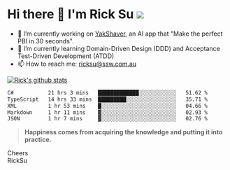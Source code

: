 # Hi there 👋 I'm Rick Su ![](https://komarev.com/ghpvc/?username=ricksu978)
<!--
**ricksu978/ricksu978** is a ✨ _special_ ✨ repository because its `README.md` (this file) appears on your GitHub profile.

Here are some ideas to get you started:
-->
- 🔭 I’m currently working on [YakShaver](https://yakshaver.ai/), an AI app that "Make the perfect PBI in 30 seconds".
- 🌱 I’m currently learning Domain-Driven Design (DDD) and Acceptance Test-Driven Development (ATDD)
- 📫 How to reach me: ricksu@ssw.com.au
<!--
- 👯 I’m looking to collaborate on ...
- 🤔 I’m looking for help with ...
- 💬 Ask me about ...
-->
<!--
- 😄 Pronouns: ...
- ⚡ Fun fact: ...
-->
[![Rick's github stats](https://github-readme-stats.vercel.app/api?username=ricksu978&theme=dark)](https://github.com/ricksu978/ricksu978)

<!--START_SECTION:waka-->

```txt
C#           21 hrs 3 mins   █████████████░░░░░░░░░░░░   51.62 %
TypeScript   14 hrs 33 mins  █████████░░░░░░░░░░░░░░░░   35.71 %
XML          1 hr 53 mins    █░░░░░░░░░░░░░░░░░░░░░░░░   04.66 %
Markdown     1 hr 11 mins    ▓░░░░░░░░░░░░░░░░░░░░░░░░   02.93 %
JSON         1 hr 7 mins     ▓░░░░░░░░░░░░░░░░░░░░░░░░   02.76 %
```

<!--END_SECTION:waka-->

> **Happiness comes from acquiring the knowledge and putting it into practice.**

Cheers  
RickSu 
